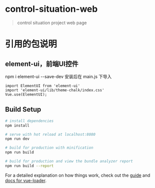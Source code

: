# control-situation-web

> control situation project web page

# 引用的包说明

## element-ui，前端UI控件
npm i element-ui --save-dev
安装后在 main.js 下导入
```
import ElementUI from 'element-ui'
import 'element-ui/lib/theme-chalk/index.css'
Vue.use(ElementUI);
```


## Build Setup

``` bash
# install dependencies
npm install

# serve with hot reload at localhost:8080
npm run dev

# build for production with minification
npm run build

# build for production and view the bundle analyzer report
npm run build --report
```

For a detailed explanation on how things work, check out the [guide](http://vuejs-templates.github.io/webpack/) and [docs for vue-loader](http://vuejs.github.io/vue-loader).
